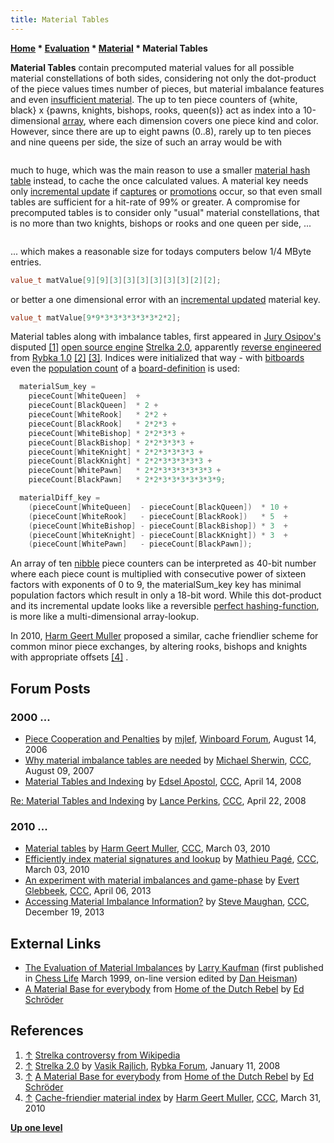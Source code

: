 ```yaml
---
title: Material Tables
---
```

**[Home](Home "Home") \* [Evaluation](Evaluation "Evaluation") \* [Material](Material "Material") \* Material Tables**


**Material Tables** contain precomputed material values for all possible material constellations of both sides, considering not only the dot-product of the piece values times number of pieces, but material imbalance features and even [insufficient material](Material#InsufficientMaterial "Material"). The up to ten piece counters of {white, black} x {pawns, knights, bishops, rooks, queen(s)} act as index into a 10-dimensional [array](Array "Array"), where each dimension covers one piece kind and color. However, since there are up to eight pawns (0..8), rarely up to ten pieces and nine queens per side, the size of such an array would be with




```C++(9 * 11 * 11 * 11 * 10)² = 119790² = 14,349,644,100

```

much to huge, which was the main reason to use a smaller [material hash table](Material_Hash_Table "Material Hash Table") instead, to cache the once calculated values. A material key needs only [incremental update](Incremental_Updates "Incremental Updates") if [captures](Captures "Captures") or [promotions](Promotions "Promotions") occur, so that even small tables are sufficient for a hit-rate of 99% or greater. A compromise for precomputed tables is to consider only "usual" material constellations, that is no more than two knights, bishops or rooks and one queen per side, ...




```C++(9 * 3 * 3 * 3 * 2)² = 486² = 236,196

```

... which makes a reasonable size for todays computers below 1/4 MByte entries.




```C++
value_t matValue[9][9][3][3][3][3][3][3][2][2];

```

or better a one dimensional error with an [incremental updated](Incremental_Updates "Incremental Updates") material key.




```C++
value_t matValue[9*9*3*3*3*3*3*3*2*2];

```

Material tables along with imbalance tables, first appeared in [Jury Osipov's](Jury_Osipov "Jury Osipov") disputed <a id="cite-note-1" href="#cite-ref-1">[1]</a> [open source engine](Category:Open_Source "Category:Open Source") [Strelka 2.0](Strelka "Strelka"), apparently [reverse engineered](https://en.wikipedia.org/wiki/Reverse_engineering) from [Rybka 1.0](Rybka "Rybka") <a id="cite-note-2" href="#cite-ref-2">[2]</a> <a id="cite-note-3" href="#cite-ref-3">[3]</a>. Indices were initialized that way - with [bitboards](Bitboards "Bitboards") even the [population count](Population_Count "Population Count") of a [board-definition](Bitboard_Board-Definition "Bitboard Board-Definition") is used:




```C++
  materialSum_key =
    pieceCount[WhiteQueen]  +
    pieceCount[BlackQueen]  * 2 +
    pieceCount[WhiteRook]   * 2*2 +
    pieceCount[BlackRook]   * 2*2*3 +
    pieceCount[WhiteBishop] * 2*2*3*3 +
    pieceCount[BlackBishop] * 2*2*3*3*3 +
    pieceCount[WhiteKnight] * 2*2*3*3*3*3 +
    pieceCount[BlackKnight] * 2*2*3*3*3*3*3 +
    pieceCount[WhitePawn]   * 2*2*3*3*3*3*3*3 +
    pieceCount[BlackPawn]   * 2*2*3*3*3*3*3*3*9;

  materialDiff_key =
    (pieceCount[WhiteQueen]  - pieceCount[BlackQueen])  * 10 +
    (pieceCount[WhiteRook]   - pieceCount[BlackRook])   * 5  +
    (pieceCount[WhiteBishop] - pieceCount[BlackBishop]) * 3  +
    (pieceCount[WhiteKnight] - pieceCount[BlackKnight]) * 3  +
    (pieceCount[WhitePawn]   - pieceCount[BlackPawn]);

```

An array of ten [nibble](Nibble "Nibble") piece counters can be interpreted as 40-bit number where each piece count is multiplied with consecutive power of sixteen factors with exponents of 0 to 9, the materialSum\_key key has minimal population factors which result in only a 18-bit word. While this dot-product and its incremental update looks like a reversible [perfect hashing-function](Hash_Table#PerfectHashing "Hash Table"), is more like a multi-dimensional array-lookup. 


In 2010, [Harm Geert Muller](Harm_Geert_Muller "Harm Geert Muller") proposed a similar, cache friendlier scheme for common minor piece exchanges, by altering rooks, bishops and knights with appropriate offsets <a id="cite-note-4" href="#cite-ref-4">[4]</a> .



## Forum Posts


### 2000 ...


* [Piece Cooperation and Penalties](http://www.open-aurec.com/wbforum/viewtopic.php?f=4&t=5377) by [mjlef](Mark_Lefler "Mark Lefler"), [Winboard Forum](Computer_Chess_Forums "Computer Chess Forums"), August 14, 2006
* [Why material imbalance tables are needed](http://www.talkchess.com/forum/viewtopic.php?t=15679) by [Michael Sherwin](Michael_Sherwin "Michael Sherwin"), [CCC](CCC "CCC"), August 09, 2007
* [Material Tables and Indexing](http://www.talkchess.com/forum/viewtopic.php?t=20659) by [Edsel Apostol](Edsel_Apostol "Edsel Apostol"), [CCC](CCC "CCC"), April 14, 2008


 [Re: Material Tables and Indexing](http://www.talkchess.com/forum/viewtopic.php?topic_view=threads&p=185340) by [Lance Perkins](Lance_Perkins "Lance Perkins"), [CCC](CCC "CCC"), April 22, 2008
### 2010 ...


* [Material tables](http://www.talkchess.com/forum/viewtopic.php?t=33021) by [Harm Geert Muller](Harm_Geert_Muller "Harm Geert Muller"), [CCC](CCC "CCC"), March 03, 2010
* [Efficiently index material signatures and lookup](http://www.talkchess.com/forum/viewtopic.php?t=33035) by [Mathieu Pagé](Mathieu_Pag%C3%A9 "Mathieu Pagé"), [CCC](CCC "CCC"), March 03, 2010
* [An experiment with material imbalances and game-phase](http://www.talkchess.com/forum/viewtopic.php?t=47713) by [Evert Glebbeek](Evert_Glebbeek "Evert Glebbeek"), [CCC](CCC "CCC"), April 06, 2013
* [Accessing Material Imbalance Information?](http://www.talkchess.com/forum/viewtopic.php?t=50550) by [Steve Maughan](Steve_Maughan "Steve Maughan"), [CCC](CCC "CCC"), December 19, 2013


## External Links


* [The Evaluation of Material Imbalances](http://www.danheisman.com/evaluation-of-material-imbalances.html) by [Larry Kaufman](Larry_Kaufman "Larry Kaufman") (first published in [Chess Life](https://en.wikipedia.org/wiki/Chess_Life) March 1999, on-line version edited by [Dan Heisman](Dan_Heisman "Dan Heisman"))
* [A Material Base for everybody](http://www.top-5000.nl/mb.htm) from [Home of the Dutch Rebel](http://www.top-5000.nl/) by [Ed Schröder](Ed_Schroder "Ed Schroder")


## References


1. <a id="cite-ref-1" href="#cite-note-1">↑</a> [Strelka controversy from Wikipedia](https://en.wikipedia.org/wiki/Rybka#Strelka_controversy)
2. <a id="cite-ref-2" href="#cite-note-2">↑</a> [Strelka 2.0](http://rybkaforum.net/cgi-bin/rybkaforum/topic_show.pl?tid=3006) by [Vasik Rajlich](Vasik_Rajlich "Vasik Rajlich"), [Rybka Forum](Computer_Chess_Forums "Computer Chess Forums"), January 11, 2008
3. <a id="cite-ref-3" href="#cite-note-3">↑</a> [A Material Base for everybody](http://www.top-5000.nl/mb.htm) from [Home of the Dutch Rebel](http://www.top-5000.nl/) by [Ed Schröder](Ed_Schroder "Ed Schroder")
4. <a id="cite-ref-4" href="#cite-note-4">↑</a> [Cache-friendier material index](http://www.talkchess.com/forum/viewtopic.php?t=33561) by [Harm Geert Muller](Harm_Geert_Muller "Harm Geert Muller"), [CCC](CCC "CCC"), March 31, 2010

**[Up one level](Material "Material")**







 
